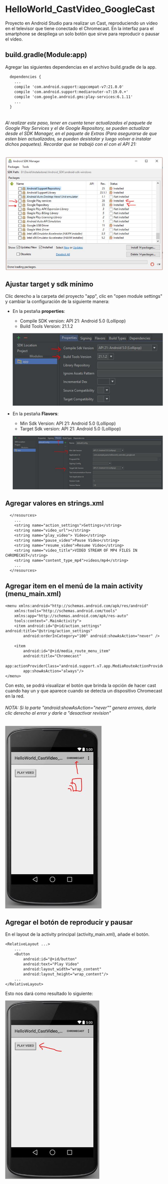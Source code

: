 # HelloWorld_CastVideo_GoogleCast
Proyecto en Android Studio para realizar un Cast, reproduciendo un vídeo en el televisor que tiene conectado el Chromecast. 
En la interfaz para el smartphone se despliega un solo botón que sirve para reproducir o pausar el vídeo.

## build.gradle(Module:app)

Agregar las siguientes dependencias en el archivo build.gradle de la app.

```
  dependencies {	
    ...	
    compile 'com.android.support:appcompat-v7:21.0.0'	
    compile 'com.android.support:mediarouter-v7:19.0.+' 
    compile 'com.google.android.gms:play-services:6.1.11'
    ...
  }
  
```

###### Al realizar este paso, tener en cuenta tener actualizados el paquete de Google Play Services y el de Google Repository, se pueden actualizar desde el SDK Manager, en el paquete de Extras (Para asegurarse de que esten bien actualizados, se pueden desistalar y luego volver a instalar dichos paquetes). Recordar que se trabajó con el con el API 21:

![Alt text](https://github.com/orejuelajd/HelloWorld_CastVideo_GoogleCast/blob/master/imagesreadme/cast_005.JPG "Optional Text")

## Ajustar target y sdk mínimo

Clic derecho a la carpeta del proyecto "app", clic en "open module settings" y cambiar la configuración de la siguiente manera:

* En la pestaña <b>properties</b>:
  - Compile SDK version: API 21: Android 5.0 (Lollipop)
  - Build Tools Version: 21.1.2
  
  ![Alt text](https://github.com/orejuelajd/HelloWorld_CastVideo_GoogleCast/blob/master/imagesreadme/cast_001.JPG "Optional Text")
  
* En la pestaña <b>Flavors</b>:
  - Min Sdk Version: API 21: Android 5.0 (Lollipop)
  - Target Sdk version: API 21: Android 5.0 (Lollipop) 
  
  ![Alt text](https://github.com/orejuelajd/HelloWorld_CastVideo_GoogleCast/blob/master/imagesreadme/cast_002.JPG "Optional Text")

## Agregar valores en strings.xml
    
```
  </resources>
    ...
    <string name="action_settings">Settings</string>
    <string name="video_url"></string>
    <string name="play_video"> Video</string>
    <string name="pause_video">Pause Video</string>
    <string name="resume_video">Resume Video</string>
    <string name="video_title">VIDEO STREAM OF MP4 FILES IN CHROMECAST</string>
    <string name="content_type_mp4">videos/mp4</string>
    ...
  </resources>
```
    
## Agregar item en el menú de la main activity (menu_main.xml)

```
<menu xmlns:android="http://schemas.android.com/apk/res/android"
    xmlns:tools="http://schemas.android.com/tools"
    xmlns:app="http://schemas.android.com/apk/res-auto"
    tools:context=".MainActivity">
    <item android:id="@+id/action_settings" android:title="@string/action_settings"
        android:orderInCategory="100" android:showAsAction="never" />

    <item
        android:id="@+id/media_route_menu_item"
        android:title="Chromecast"
        app:actionProviderClass="android.support.v7.app.MediaRouteActionProvider"
        app:showAsAction="always"/> 
</menu>
```

Con esto, se podrá visualizar el botón que brinda la opción de hacer cast cuando hay un 
y que aparece cuando se detecta un dispositivo Chromecast en la red. 

###### NOTA: Si la parte "android:showAsAction="never"" genera errores, darle clic derecho al error y darle a "desactivar revision"

![Alt text](https://github.com/orejuelajd/HelloWorld_CastVideo_GoogleCast/blob/master/imagesreadme/cast_004.JPG "Optional Text")

## Agregar el botón de reproducir y pausar

En el layout de la activity principal (activity_main.xml), añade el botón.

```
<RelativeLayout ...>
    ...
    <Button
        android:id="@+id/button"
        android:text="Play Video"
        android:layout_width="wrap_content"
        android:layout_height="wrap_content"/>
    ...
</RelativeLayout>
```

Esto nos dará como resultado lo siguiente:

![Alt text](https://github.com/orejuelajd/HelloWorld_CastVideo_GoogleCast/blob/master/imagesreadme/cast_003.JPG "Optional Text")
